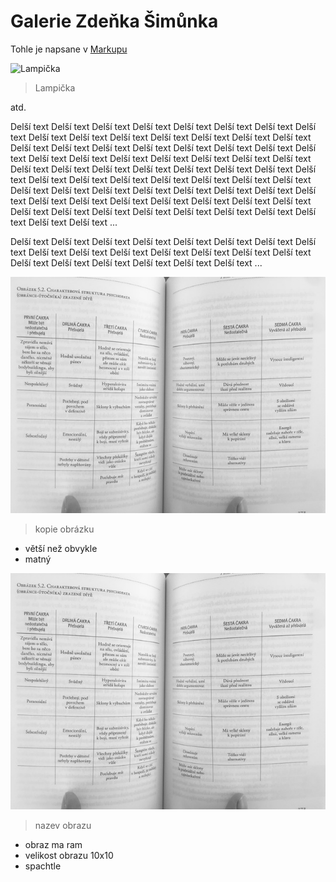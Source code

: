# Galerie Zdeňka Šimůnka

Tohle je napsane v [Markupu](https://www.markdownguide.org/basic-syntax/)

![Lampička](IMG_20210807_162427.jpg)
> Lampička

atd.

Delší text Delší text Delší text Delší text Delší text Delší text Delší text Delší text Delší text Delší text Delší text Delší text Delší text Delší text Delší text Delší text Delší text Delší text Delší text Delší text Delší text Delší text Delší text Delší text Delší text Delší text Delší text Delší text Delší text Delší text Delší text Delší text Delší text Delší text Delší text Delší text Delší text Delší text Delší text Delší text Delší text Delší text Delší text Delší text Delší text Delší text Delší text Delší text Delší text Delší text Delší text Delší text Delší text Delší text Delší text Delší text Delší text Delší text Delší text Delší text Delší text Delší text Delší text Delší text Delší text Delší text Delší text Delší text Delší text Delší text ...

Delší text Delší text Delší text Delší text Delší text Delší text Delší text Delší text Delší text Delší text Delší text Delší text Delší text Delší text Delší text Delší text Delší text Delší text Delší text Delší text Delší text ...

![Na plovárně beta](image8.jpeg)
> kopie obrázku

- větší než obvykle
- matný

![Na plovárně](image6.jpeg)
> nazev obrazu

* obraz ma ram
* velikost obrazu 10x10
* spachtle
